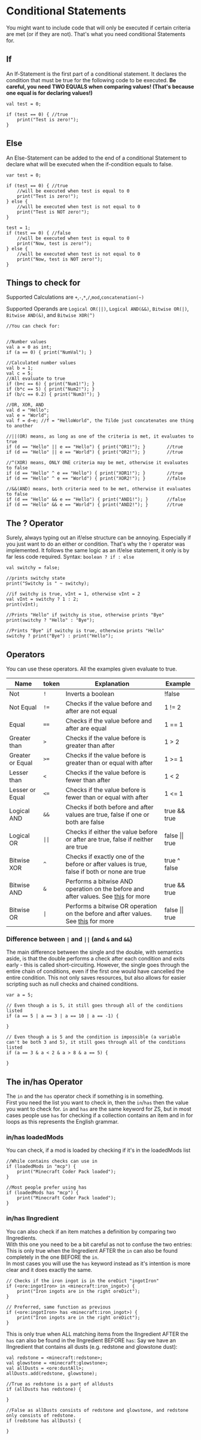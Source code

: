 # Conditional Statements

You might want to include code that will only be executed if certain criteria are met (or if they are not).
That's what you need conditional Statements for.

## If

An If-Statement is the first part of a conditional statement. It declares the condition that must be true for the following code to be executed.
**Be careful, you need TWO EQUALS when comparing values! (That's because one equal is for declaring values!)**

```zenscript
val test = 0;

if (test == 0) { //true
	print("Test is zero!");
}
```

## Else

An Else-Statement can be added to the end of a conditional Statement to declare what will be executed when the if-condition equals to false.

```zenscript
var test = 0;

if (test == 0) { //true
	//will be executed when test is equal to 0
	print("Test is zero!");
} else {
	//will be executed when test is not equal to 0
	print("Test is NOT zero!");
}

test = 1;
if (test == 0) { //false
	//will be executed when test is equal to 0
	print("Now, test is zero!");
} else {
	//will be executed when test is not equal to 0
	print("Now, test is NOT zero!");
}

```

## Things to check for
Supported Calculations are `+`,`-`,`*`,`/`,`mod`,`concatenation(~)`

Supported Operands are `Logical OR(||)`, `Logical AND(&&)`, `Bitwise OR(|)`, `Bitwise AND(&)`, and `Bitwise XOR(^)`

```zenscript
//You can check for:


//Number values
val a = 0 as int;
if (a == 0) { print("NumVal"); }

//Calculated number values
val b = 1;
val c = 5;
//All evaluate to true
if (b+c == 6) { print("Num1!"); }
if (b*c == 5) { print("Num2!"); }
if (b/c == 0.2) { print("Num3!"); }

//OR, XOR, AND
val d = "Hello";
val e = "World";
val f = d~e; //f = "HelloWorld", the Tilde just concatenates one thing to another

//||(OR) means, as long as one of the criteria is met, it evaluates to true
if (d == "Hello" || e == "Hello") { print("OR1!"); }		//true
if (d == "Hello" || e == "World") { print("OR2!"); }		//true

//^(XOR) means, ONLY ONE criteria may be met, otherwise it evaluates to false
if (d == "Hello" ^ e == "Hello") { print("XOR1!"); }		//true
if (d == "Hello" ^ e == "World") { print("XOR2!"); }		//false

//&&(AND) means, both criteria need to be met, otherwise it evaluates to false
if (d == "Hello" && e == "Hello") { print("AND1!"); }		//false
if (d == "Hello" && e == "World") { print("AND2!"); }		//true
```

## The ? Operator
Surely, always typing out an if/else structure can be annoying. Especially if you just want to do an either or condition.
That's why the `?` operator was implemented.
It follows the same logic as an if/else statement, it only is by far less code required.
Syntax: `boolean ? if : else`

```zenscript
val switchy = false;

//prints switchy state
print("Switchy is " ~ switchy);

//if switchy is true, vInt = 1, otherwise vInt = 2
val vInt = switchy ? 1 : 2;
print(vInt);

//Prints "Hello" if switchy is stue, otherwise prints "Bye"
print(switchy ? "Hello" : "Bye");

//Prints "Bye" if switchy is true, otherwise prints "Hello"
switchy ? print("Bye") : print("Hello");

```

## Operators

You can use these operators.
All the examples given evaluate to true.


| Name              | token        | Explanation                                                                               | Example            |
|-------------------|--------------|-------------------------------------------------------------------------------------------|--------------------|
| Not               | `!`          | Inverts a boolean                                                                         | !false             |
| Not Equal         | `!=`         | Checks if the value before and after are not equal                                        | 1 != 2             |
| Equal             | `==`         | Checks if the value before and after are equal                                            | 1 == 1             |
| Greater than      | `>`          | Checks if the value before is greater than after                                          | 1 > 2              |
| Greater or Equal  | `>=`         | Checks if the value before is greater than or equal with after                            | 1 >= 1             |
| Lesser than       | `<`          | Checks if the value before is fewer than after                                            | 1 < 2              |
| Lesser or Equal   | `<=`         | Checks if the value before is fewer than or equal with after                              | 1 <= 1             |
| Logical AND       | `&&`         | Checks if both before and after values are true, false if one or both are false           | true && true       |
| Logical OR        | `\|\|`       | Checks if either the value before or after are true, false if neither are true            | false \|\| true    |
| Bitwise XOR       | `^`          | Checks if exactly one of the before or after values is true, false if both or none are true | true ^ false     |
| Bitwise AND       | `&`          | Performs a bitwise AND operation on the before and after values. See [this](https://stackoverflow.com/questions/4014535/differences-in-boolean-operators-vs-and-vs) for more      | true && true       |
| Bitwise OR        | `\|`         | Performs a bitwise OR operation on the before and after values. See [this](https://stackoverflow.com/questions/4014535/differences-in-boolean-operators-vs-and-vs) for more       | false \|\| true    |

### Difference between `|` and `||` (and `&` and `&&`)

The main difference between the single and the double, with semantics aside, is that the double performs a check after each condition and exits early - this is called short-circuiting. However, the single goes through the entire chain of conditions, even if the first one would have cancelled the entire condition. This not only saves resources, but also allows for easier scripting such as null checks and chained conditions.

```zenscript
var a = 5;

// Even though a is 5, it still goes through all of the conditions listed
if (a == 5 | a == 3 | a == 10 | a == -1) {
	
}

// Even though a is 5 and the condition is impossible (a variable can't be both 3 and 5), it still goes through all of the conditions listed
if (a == 3 & a < 2 & a > 8 & a == 5) {
	
}
```

## The in/has Operator

The `in` and the `has` operator check if something is in something.  
First you need the list you want to check in, then the `in`/`has` then the value you want to check for.
`in` and `has` are the same keyword for ZS, but in most cases people use `has` for checking if a collection contains an item and in for loops as this represents the English grammar.

### in/has loadedMods

You can check, if a mod is loaded by checking if it's in the loadedMods list

```zenscript
//While contains checks can use in
if (loadedMods in "mcp") {
	print("Minecraft Coder Pack loaded");
}

//Most people prefer using has
if (loadedMods has "mcp") {
	print("Minecraft Coder Pack loaded");
}
```

### in/has IIngredient

You can also check if an item matches a definition by comparing two IIngredients.  
With this one you need to be a bit careful as not to confuse the two entries:  
This is only true when the IIngredient AFTER the `in` can also be found completely in the one BEFORE the `in`.  
In most cases you will use the `has` keyword instead as it's intention is more clear and it does exactly the same.

```zenscript
// Checks if the iron ingot is in the oreDict "ingotIron"
if (<ore:ingotIron> in <minecraft:iron_ingot>) {
	print("Iron ingots are in the right oreDict");
}

// Preferred, same function as previous
if (<ore:ingotIron> has <minecraft:iron_ingot>) { 
	print("Iron ingots are in the right oreDict");
}
```

This is only true when ALL matching items from the IIngredient AFTER the `has` can also be found in the IIngredient BEFORE `has`:
Say we have an IIngredient that contains all dusts (e.g. redstone and glowstone dust):
```zenscript
val redstone = <minecraft:redstone>;
val glowstone = <minecraft:glowstone>;
val allDusts = <ore:dustAll>;
allDusts.add(redstone, glowstone);

//True as redstone is a part of alldusts
if (allDusts has redstone) {

}

//False as allDusts consists of redstone and glowstone, and redstone only consists of redstone.
if (redstone has allDusts) {

}
```
